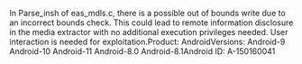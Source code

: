In Parse_insh of eas_mdls.c, there is a possible out of bounds write due to an incorrect bounds check. This could lead to remote information disclosure in the media extractor with no additional execution privileges needed. User interaction is needed for exploitation.Product: AndroidVersions: Android-9 Android-10 Android-11 Android-8.0 Android-8.1Android ID: A-150160041